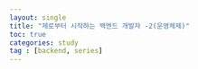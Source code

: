 ```yaml
---
layout: single
title: "제로부터 시작하는 백엔드 개발자 -2(운영체제)"
toc: true
categories: study
tag : [backend, series]
---
```


